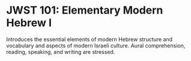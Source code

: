 # JWST 101: Elementary Modern Hebrew I

Introduces the essential elements of modern Hebrew structure and vocabulary and aspects of modern Israeli culture. Aural comprehension, reading, speaking, and writing are stressed.